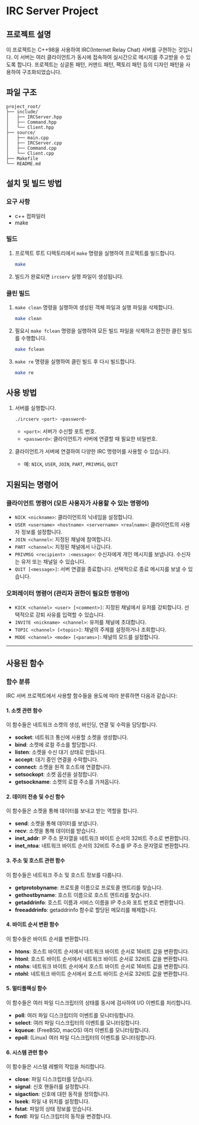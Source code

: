 # IRC Server Project

## 프로젝트 설명
이 프로젝트는 C++98을 사용하여 IRC(Internet Relay Chat) 서버를 구현하는 것입니다. 이 서버는 여러 클라이언트가 동시에 접속하여 실시간으로 메시지를 주고받을 수 있도록 합니다. 프로젝트는 싱글톤 패턴, 커맨드 패턴, 팩토리 패턴 등의 디자인 패턴을 사용하여 구조화되었습니다.

## 파일 구조
```
project_root/
├── include/
│   ├── IRCServer.hpp
│   ├── Command.hpp
│   └── Client.hpp
├── source/
│   ├── main.cpp
│   ├── IRCServer.cpp
│   ├── Command.cpp
│   └── Client.cpp
├── Makefile
└── README.md
```

## 설치 및 빌드 방법

### 요구 사항
- c++ 컴파일러
- make

### 빌드
1. 프로젝트 루트 디렉토리에서 `make` 명령을 실행하여 프로젝트를 빌드합니다.
    ```sh
    make
    ```

2. 빌드가 완료되면 `ircserv` 실행 파일이 생성됩니다.

### 클린 빌드
1. `make clean` 명령을 실행하여 생성된 객체 파일과 실행 파일을 삭제합니다.
    ```sh
    make clean
    ```

2. 필요시 `make fclean` 명령을 실행하여 모든 빌드 파일을 삭제하고 완전한 클린 빌드를 수행합니다.
    ```sh
    make fclean
    ```

3. `make re` 명령을 실행하여 클린 빌드 후 다시 빌드합니다.
    ```sh
    make re
    ```

## 사용 방법
1. 서버를 실행합니다.
    ```sh
    ./ircserv <port> <password>
    ```

    - `<port>`: 서버가 수신할 포트 번호.
    - `<password>`: 클라이언트가 서버에 연결할 때 필요한 비밀번호.

2. 클라이언트가 서버에 연결하여 다양한 IRC 명령어를 사용할 수 있습니다.
    - 예: `NICK`, `USER`, `JOIN`, `PART`, `PRIVMSG`, `QUIT`

## 지원되는 명령어
### 클라이언트 명령어 (모든 사용자가 사용할 수 있는 명령어)
- `NICK <nickname>`: 클라이언트의 닉네임을 설정합니다.
- `USER <username> <hostname> <servername> <realname>`: 클라이언트의 사용자 정보를 설정합니다.
- `JOIN <channel>`: 지정된 채널에 참여합니다.
- `PART <channel>`: 지정된 채널에서 나갑니다.
- `PRIVMSG <recipient> :<message>`: 수신자에게 개인 메시지를 보냅니다. 수신자는 유저 또는 채널일 수 있습니다.
- `QUIT [<message>]`: 서버 연결을 종료합니다. 선택적으로 종료 메시지를 보낼 수 있습니다.
### 오퍼레이터 명령어 (관리자 권한이 필요한 명령어)
- `KICK <channel> <user> [<comment>]`: 지정된 채널에서 유저를 강퇴합니다. 선택적으로 강퇴 사유를 입력할 수 있습니다.
- `INVITE <nickname> <channel>`: 유저를 채널에 초대합니다.
- `TOPIC <channel> [<topic>]`: 채널의 주제를 설정하거나 조회합니다.
- `MODE <channel> <mode> [<params>]`: 채널의 모드를 설정합니다.

---

## 사용된 함수
### 함수 분류

IRC 서버 프로젝트에서 사용할 함수들을 용도에 따라 분류하면 다음과 같습니다:

#### 1. 소켓 관련 함수
이 함수들은 네트워크 소켓의 생성, 바인딩, 연결 및 수락을 담당합니다.

- **socket**: 네트워크 통신에 사용할 소켓을 생성합니다.
- **bind**: 소켓에 로컬 주소를 할당합니다.
- **listen**: 소켓을 수신 대기 상태로 만듭니다.
- **accept**: 대기 중인 연결을 수락합니다.
- **connect**: 소켓을 원격 호스트에 연결합니다.
- **setsockopt**: 소켓 옵션을 설정합니다.
- **getsockname**: 소켓의 로컬 주소를 가져옵니다.

#### 2. 데이터 전송 및 수신 함수
이 함수들은 소켓을 통해 데이터를 보내고 받는 역할을 합니다.

- **send**: 소켓을 통해 데이터를 보냅니다.
- **recv**: 소켓을 통해 데이터를 받습니다.
- **inet_addr**: IP 주소 문자열을 네트워크 바이트 순서의 32비트 주소로 변환합니다.
- **inet_ntoa**: 네트워크 바이트 순서의 32비트 주소를 IP 주소 문자열로 변환합니다.

#### 3. 주소 및 호스트 관련 함수
이 함수들은 네트워크 주소 및 호스트 정보를 다룹니다.

- **getprotobyname**: 프로토콜 이름으로 프로토콜 엔트리를 찾습니다.
- **gethostbyname**: 호스트 이름으로 호스트 엔트리를 찾습니다.
- **getaddrinfo**: 호스트 이름과 서비스 이름을 IP 주소와 포트 번호로 변환합니다.
- **freeaddrinfo**: getaddrinfo 함수로 할당된 메모리를 해제합니다.

#### 4. 바이트 순서 변환 함수
이 함수들은 바이트 순서를 변환합니다.

- **htons**: 호스트 바이트 순서에서 네트워크 바이트 순서로 16비트 값을 변환합니다.
- **htonl**: 호스트 바이트 순서에서 네트워크 바이트 순서로 32비트 값을 변환합니다.
- **ntohs**: 네트워크 바이트 순서에서 호스트 바이트 순서로 16비트 값을 변환합니다.
- **ntohl**: 네트워크 바이트 순서에서 호스트 바이트 순서로 32비트 값을 변환합니다.

#### 5. 멀티플렉싱 함수
이 함수들은 여러 파일 디스크립터의 상태를 동시에 검사하여 I/O 이벤트를 처리합니다.

- **poll**: 여러 파일 디스크립터의 이벤트를 모니터링합니다.
- **select**: 여러 파일 디스크립터의 이벤트를 모니터링합니다.
- **kqueue**: (FreeBSD, macOS) 여러 이벤트를 모니터링합니다.
- **epoll**: (Linux) 여러 파일 디스크립터의 이벤트를 모니터링합니다.

#### 6. 시스템 관련 함수
이 함수들은 시스템 레벨의 작업을 처리합니다.

- **close**: 파일 디스크립터를 닫습니다.
- **signal**: 신호 핸들러를 설정합니다.
- **sigaction**: 신호에 대한 동작을 정의합니다.
- **lseek**: 파일 내 위치를 설정합니다.
- **fstat**: 파일의 상태 정보를 얻습니다.
- **fcntl**: 파일 디스크립터의 동작을 변경합니다.
